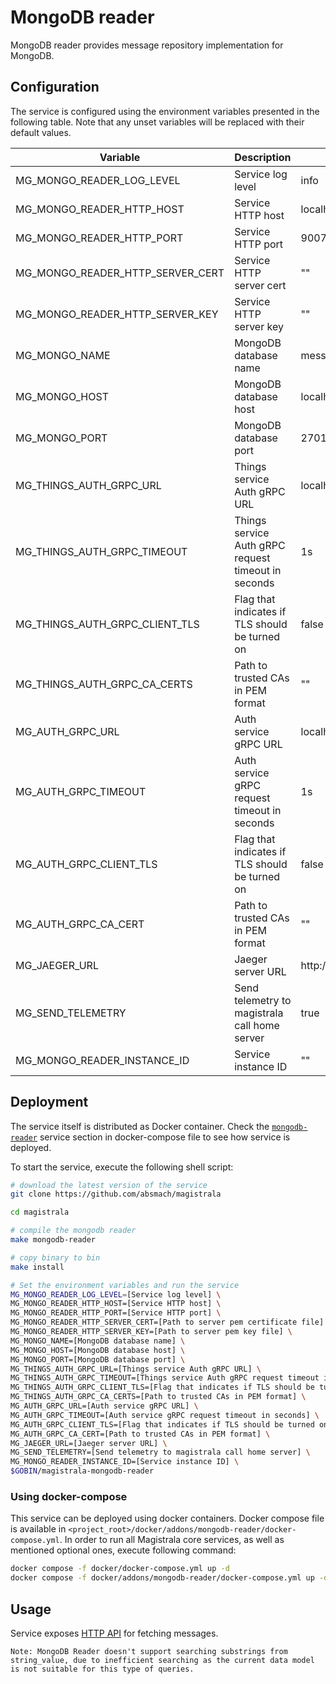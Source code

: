 # MongoDB reader

MongoDB reader provides message repository implementation for MongoDB.

## Configuration

The service is configured using the environment variables presented in the
following table. Note that any unset variables will be replaced with their
default values.

| Variable                         | Description                                         | Default                        |
| -------------------------------- | --------------------------------------------------- | ------------------------------ |
| MG_MONGO_READER_LOG_LEVEL        | Service log level                                   | info                           |
| MG_MONGO_READER_HTTP_HOST        | Service HTTP host                                   | localhost                      |
| MG_MONGO_READER_HTTP_PORT        | Service HTTP port                                   | 9007                           |
| MG_MONGO_READER_HTTP_SERVER_CERT | Service HTTP server cert                            | ""                             |
| MG_MONGO_READER_HTTP_SERVER_KEY  | Service HTTP server key                             | ""                             |
| MG_MONGO_NAME                    | MongoDB database name                               | messages                       |
| MG_MONGO_HOST                    | MongoDB database host                               | localhost                      |
| MG_MONGO_PORT                    | MongoDB database port                               | 27017                          |
| MG_THINGS_AUTH_GRPC_URL          | Things service Auth gRPC URL                        | localhost:7000                 |
| MG_THINGS_AUTH_GRPC_TIMEOUT      | Things service Auth gRPC request timeout in seconds | 1s                             |
| MG_THINGS_AUTH_GRPC_CLIENT_TLS   | Flag that indicates if TLS should be turned on      | false                          |
| MG_THINGS_AUTH_GRPC_CA_CERTS     | Path to trusted CAs in PEM format                   | ""                             |
| MG_AUTH_GRPC_URL                 | Auth service gRPC URL                               | localhost:7001                 |
| MG_AUTH_GRPC_TIMEOUT             | Auth service gRPC request timeout in seconds        | 1s                             |
| MG_AUTH_GRPC_CLIENT_TLS          | Flag that indicates if TLS should be turned on      | false                          |
| MG_AUTH_GRPC_CA_CERT             | Path to trusted CAs in PEM format                   | ""                             |
| MG_JAEGER_URL                    | Jaeger server URL                                   | http://jaeger:14268/api/traces |
| MG_SEND_TELEMETRY                | Send telemetry to magistrala call home server       | true                           |
| MG_MONGO_READER_INSTANCE_ID      | Service instance ID                                 | ""                             |

## Deployment

The service itself is distributed as Docker container. Check the [`mongodb-reader`](https://github.com/absmach/magistrala/blob/main/docker/addons/mongodb-reader/docker-compose.yml#L16-L37) service section in
docker-compose file to see how service is deployed.

To start the service, execute the following shell script:

```bash
# download the latest version of the service
git clone https://github.com/absmach/magistrala

cd magistrala

# compile the mongodb reader
make mongodb-reader

# copy binary to bin
make install

# Set the environment variables and run the service
MG_MONGO_READER_LOG_LEVEL=[Service log level] \
MG_MONGO_READER_HTTP_HOST=[Service HTTP host] \
MG_MONGO_READER_HTTP_PORT=[Service HTTP port] \
MG_MONGO_READER_HTTP_SERVER_CERT=[Path to server pem certificate file] \
MG_MONGO_READER_HTTP_SERVER_KEY=[Path to server pem key file] \
MG_MONGO_NAME=[MongoDB database name] \
MG_MONGO_HOST=[MongoDB database host] \
MG_MONGO_PORT=[MongoDB database port] \
MG_THINGS_AUTH_GRPC_URL=[Things service Auth gRPC URL] \
MG_THINGS_AUTH_GRPC_TIMEOUT=[Things service Auth gRPC request timeout in seconds] \
MG_THINGS_AUTH_GRPC_CLIENT_TLS=[Flag that indicates if TLS should be turned on] \
MG_THINGS_AUTH_GRPC_CA_CERTS=[Path to trusted CAs in PEM format] \
MG_AUTH_GRPC_URL=[Auth service gRPC URL] \
MG_AUTH_GRPC_TIMEOUT=[Auth service gRPC request timeout in seconds] \
MG_AUTH_GRPC_CLIENT_TLS=[Flag that indicates if TLS should be turned on] \
MG_AUTH_GRPC_CA_CERT=[Path to trusted CAs in PEM format] \
MG_JAEGER_URL=[Jaeger server URL] \
MG_SEND_TELEMETRY=[Send telemetry to magistrala call home server] \
MG_MONGO_READER_INSTANCE_ID=[Service instance ID] \
$GOBIN/magistrala-mongodb-reader

```

### Using docker-compose

This service can be deployed using docker containers. Docker compose file is
available in `<project_root>/docker/addons/mongodb-reader/docker-compose.yml`.
In order to run all Magistrala core services, as well as mentioned optional ones,
execute following command:

```bash
docker compose -f docker/docker-compose.yml up -d
docker compose -f docker/addons/mongodb-reader/docker-compose.yml up -d
```

## Usage

Service exposes [HTTP API](https://docs.api.magistrala.abstractmachines.fr/?urls.primaryName=readers-openapi.yml) for fetching messages.

```
Note: MongoDB Reader doesn't support searching substrings from string_value, due to inefficient searching as the current data model is not suitable for this type of queries.
```

[doc]: https://docs.magistrala.abstractmachines.fr
